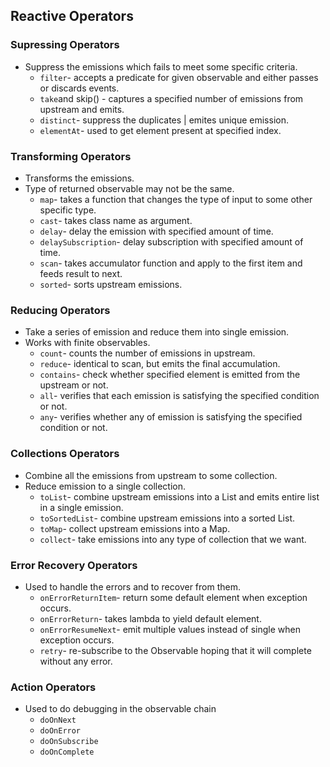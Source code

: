 ## Reactive Operators

### Supressing Operators

- Suppress the emissions which fails to meet some specific criteria.
  - `filter`- accepts a predicate for given observable and either passes or discards events.
  - `take`and skip() - captures a specified number of emissions from upstream and emits.
  - `distinct`- suppress the duplicates | emites unique emission.
  - `elementAt`- used to get element present at specified index.

### Transforming Operators

- Transforms the emissions.
- Type of returned observable may not be the same.
  - `map`- takes a function that changes the type of input to some other specific type.
  - `cast`- takes class name as argument.
  - `delay`- delay the emission with specified amount of time.
  - `delaySubscription`- delay subscription with specified amount of time.
  - `scan`- takes accumulator function and apply to the first item and feeds result to next.
  - `sorted`- sorts upstream emissions.

### Reducing Operators

- Take a series of emission and reduce them into single emission.
- Works with finite observables.
  - `count`- counts the number of emissions in upstream.
  - `reduce`- identical to scan, but emits the final accumulation.
  - `contains`- check whether specified element is emitted from the upstream or not.
  - `all`- verifies that each emission is satisfying the specified condition or not.
  - `any`- verifies whether any of emission is satisfying the specified condition or not.

### Collections Operators

- Combine all the emissions from upstream to some collection.
- Reduce emission to a single collection.
  - `toList`- combine upstream emissions into a List and emits entire list in a single emission.
  - `toSortedList`- combine upstream emissions into a sorted List.
  - `toMap`- collect upstream emissions into a Map.
  - `collect`- take emissions into any type of collection that we want.

### Error Recovery Operators

- Used to handle the errors and to recover from them.
  - `onErrorReturnItem`- return some default element when exception occurs.
  - `onErrorReturn`- takes lambda to yield default element.
  - `onErrorResumeNext`- emit multiple values instead of single when exception occurs.
  - `retry`- re-subscribe to the Observable hoping that it will complete without any error.

### Action Operators

- Used to do debugging in the observable chain
  - `doOnNext`
  - `doOnError`
  - `doOnSubscribe`
  - `doOnComplete`

